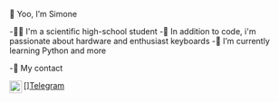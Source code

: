   👋 Yoo, I’m Simone 
  
 -🧑‍🎓  I'm a scientific high-school student 
 -👀  In addition to code, i'm passionate about hardware and enthusiast keyboards
 -🌱  I’m currently learning Python and more


-📇  My contact

[<img align="left" alt="codeSTACKr | Telegram" width="22px" src="https://cdn.jsdelivr.net/npm/simple-icons@v3/icons/telegram.svg" />][Telegram](https://www.t.me/si_gis)

<!---
SimoneGenovese1/SimoneGenovese1 is a ✨ special ✨ repository because its `README.md` (this file) appears on your GitHub profile.
You can click the Preview link to take a look at your changes.
--->
